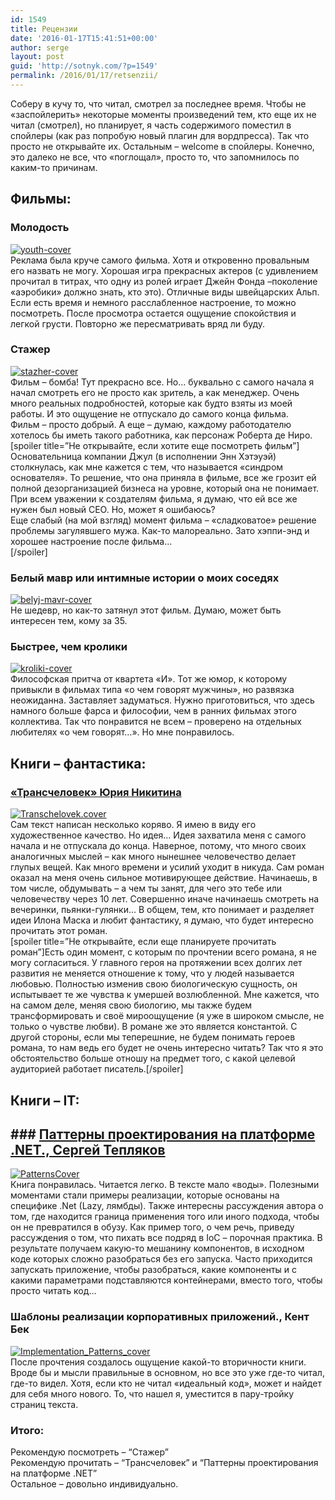 ```yaml
---
id: 1549
title: Рецензии
date: '2016-01-17T15:41:51+00:00'
author: serge
layout: post
guid: 'http://sotnyk.com/?p=1549'
permalink: /2016/01/17/retsenzii/
---
```


Соберу в кучу то, что читал, смотрел за последнее время. Чтобы не «заспойлерить» некоторые моменты произведений тем, кто еще их не читал (смотрел), но планирует, я часть содержимого поместил в спойлеры (как раз попробую новый плагин для вордпресса). Так что просто не открывайте их. Остальным – welcome в спойлеры. Конечно, это далеко не все, что «поглощал», просто то, что запомнилось по каким-то причинам.

## Фильмы:

### Молодость

[![youth-cover](http://localhost/wp-content/uploads/2016/01/youth-cover-225x300.jpg)](http://localhost/wp-content/uploads/2016/01/youth-cover.jpg)  
Реклама была круче самого фильма. Хотя и откровенно провальным его назвать не могу. Хорошая игра прекрасных актеров (с удивлением прочитал в титрах, что одну из ролей играет Джейн Фонда –поколение «аэробики» должно знать, кто это). Отличные виды швейцарских Альп. Если есть время и немного расслабленное настроение, то можно посмотреть. После просмотра остается ощущение спокойствия и легкой грусти. Повторно же пересматривать вряд ли буду.

### Стажер

[![stazher-cover](http://localhost/wp-content/uploads/2016/01/stazher-cover-200x300.jpg)](http://localhost/wp-content/uploads/2016/01/stazher-cover.jpg)  
Фильм – бомба! Тут прекрасно все. Но… буквально с самого начала я начал смотреть его не просто как зритель, а как менеджер. Очень много реальных подробностей, которые как будто взяты из моей работы. И это ощущение не отпускало до самого конца фильма.  
Фильм – просто добрый. А еще – думаю, каждому работодателю хотелось бы иметь такого работника, как персонаж Роберта де Ниро.  
\[spoiler title=”Не открывайте, если хотите еще посмотреть фильм”\] Основательница компании Джул (в исполнении Энн Хэтэуэй) столкнулась, как мне кажется с тем, что называется «синдром основателя». То решение, что она приняла в фильме, все же грозит ей полной дезорганизацией бизнеса на уровне, который она не понимает. При всем уважении к создателям фильма, я думаю, что ей все же нужен был новый CEO. Но, может я ошибаюсь?  
Еще слабый (на мой взгляд) момент фильма – «сладковатое» решение проблемы загулявшего мужа. Как-то малореально. Зато хэппи-энд и хорошее настроение после фильма…  
\[/spoiler\]

### Белый мавр или интимные истории о моих соседях

[![belyj-mavr-cover](http://localhost/wp-content/uploads/2016/01/belyj-mavr-cover-212x300.jpg)](http://localhost/wp-content/uploads/2016/01/belyj-mavr-cover.jpg)  
Не шедевр, но как-то затянул этот фильм. Думаю, может быть интересен тем, кому за 35.

### Быстрее, чем кролики

[![kroliki-cover](http://localhost/wp-content/uploads/2016/01/kroliki-cover-207x300.jpg)](http://localhost/wp-content/uploads/2016/01/kroliki-cover.jpg)  
Философская притча от квартета «И». Тот же юмор, к которому привыкли в фильмах типа «о чем говорят мужчины», но развязка неожиданна. Заставляет задуматься. Нужно приготовиться, что здесь намного больше фарса и философии, чем в ранних фильмах этого коллектива. Так что понравится не всем – проверено на отдельных любителях «о чем говорят…». Но мне понравилось.

## Книги – фантастика:

### [«Трансчеловек» Юрия Никитина](https://ru.wikipedia.org/wiki/%D0%A2%D1%80%D0%B0%D0%BD%D1%81%D1%87%D0%B5%D0%BB%D0%BE%D0%B2%D0%B5%D0%BA_(%D1%80%D0%BE%D0%BC%D0%B0%D0%BD))

[![Transchelovek.cover](http://localhost/wp-content/uploads/2016/01/Transchelovek.cover_-191x300.jpg)](http://localhost/wp-content/uploads/2016/01/Transchelovek.cover_.jpg)  
Сам текст написан несколько коряво. Я имею в виду его художественное качество. Но идея… Идея захватила меня с самого начала и не отпускала до конца. Наверное, потому, что много своих аналогичных мыслей – как много нынешнее человечество делает глупых вещей. Как много времени и усилий уходит в никуда. Сам роман оказал на меня очень сильное мотивирующее действие. Начинаешь, в том числе, обдумывать – а чем ты занят, для чего это тебе или человечеству через 10 лет. Совершенно иначе начинаешь смотреть на вечеринки, пьянки-гулянки… В общем, тем, кто понимает и разделяет идеи Илона Маска и любит фантастику, я думаю, что будет интересно прочитать этот роман.  
\[spoiler title=”Не открывайте, если еще планируете прочитать роман”\]Есть один момент, с которым по прочтении всего романа, я не могу согласиться. У главного героя на протяжении всех долгих лет развития не меняется отношение к тому, что у людей называется любовью. Полностью изменив свою биологическую сущность, он испытывает те же чувства к умершей возлюбленной. Мне кажется, что на самом деле, меняя свою биологию, мы также будем трансформировать и своё мироощущение (я уже в широком смысле, не только о чувстве любви). В романе же это является константой. С другой стороны, если мы теперешние, не будем понимать героев романа, то нам ведь его будет не очень интересно читать? Так что я это обстоятельство больше отношу на предмет того, с какой целевой аудиторией работает писатель.\[/spoiler\]

## Книги – IT:

## ### [Паттерны проектирования на платформе .NET., Сергей Тепляков](http://sergeyteplyakov.blogspot.com/2016/01/retrospective-2015.html)



[![PatternsCover](http://localhost/wp-content/uploads/2016/01/PatternsCover-211x300.jpg)](http://localhost/wp-content/uploads/2016/01/PatternsCover.jpg)  
Книга понравилась. Читается легко. В тексте мало «воды». Полезными моментами стали примеры реализации, которые основаны на специфике .Net (Lazy, лямбды). Также интересны рассуждения автора о том, где находится граница применения того или иного подхода, чтобы он не превратился в обузу. Как пример того, о чем речь, приведу рассуждения о том, что пихать все подряд в IoC – порочная практика. В результате получаем какую-то мешанину компонентов, в исходном коде которых сложно разобраться без его запуска. Часто приходится запускать приложение, чтобы разобраться, какие компоненты и с какими параметрами подставляются контейнерами, вместо того, чтобы просто читать код…

### Шаблоны реализации корпоративных приложений., Кент Бек

[![Implementation_Patterns_cover](http://localhost/wp-content/uploads/2016/01/Implementation_Patterns_cover-214x300.jpg)](http://localhost/wp-content/uploads/2016/01/Implementation_Patterns_cover.jpg)  
После прочтения создалось ощущение какой-то вторичности книги. Вроде бы и мысли правильные в основном, но все это уже где-то читал, где-то видел. Хотя, если кто не читал «идеальный код», может и найдет для себя много нового. То, что нашел я, уместится в пару-тройку страниц текста.

### Итого:

Рекомендую посмотреть – “Стажер”  
Рекомендую прочитать – “Трансчеловек” и “Паттерны проектирования на платформе .NET”  
Остальное – довольно индивидуально.